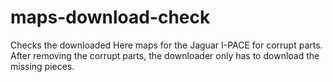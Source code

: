 # maps-download-check
Checks the downloaded Here maps for the Jaguar I-PACE for corrupt parts. After removing the corrupt parts, the downloader only has to download the missing pieces.

